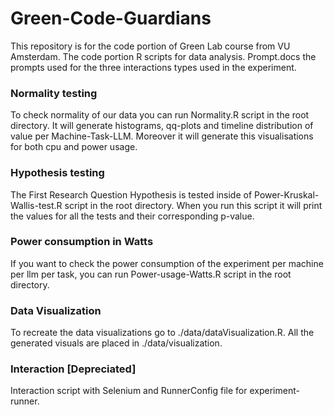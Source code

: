 # Green-Code-Guardians

This repository is for the code portion of Green Lab course from VU Amsterdam. The code portion R scripts for data analysis. Prompt.docs the prompts used for the three interactions types used in the experiment.


### Normality testing
To check normality of our data you can run Normality.R script in the root directory. It will generate histograms, qq-plots and timeline distribution of value per Machine-Task-LLM. Moreover it will generate this visualisations for both cpu and power usage. 

### Hypothesis testing
The First Research Question Hypothesis is tested inside of Power-Kruskal-Wallis-test.R script in the root directory. When you run this script it will print the values for all the tests and their corresponding p-value. 

### Power consumption in Watts
If you want to check the power consumption of the experiment per machine per llm per task, you can run Power-usage-Watts.R script in the root directory.

### Data Visualization
To recreate the data visualizations go to ./data/dataVisualization.R. All the generated visuals are placed in ./data/visualization.

### Interaction [Depreciated]
Interaction script with Selenium and RunnerConfig file for experiment-runner.
